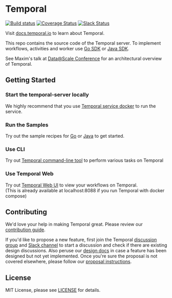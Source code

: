 # Temporal  
[![Build status](https://badge.buildkite.com/fc0e676d7bee1a159916af52ebdb541708d4b9f88b8a980f6b.svg)](https://buildkite.com/temporal/temporal-server)
[![Coverage Status](https://coveralls.io/repos/github/temporalio/temporal/badge.svg?branch=master)](https://coveralls.io/github/temporalio/temporal?branch=master)
[![Slack Status](https://img.shields.io/badge/slack-join_chat-white.svg?logo=slack&style=social)](https://join.slack.com/t/temporalio/shared_invite/zt-c1e99p8g-beF7~ZZW2HP6gGStXD8Nuw)

Visit [docs.temporal.io](https://docs.temporal.io) to learn about Temporal.

This repo contains the source code of the Temporal server. To implement workflows, activities and worker use [Go SDK](https://github.com/temporalio/temporal-go-client) or [Java SDK](https://github.com/temporalio/temporal-java-client).

See Maxim's talk at [Data@Scale Conference](https://atscaleconference.com/videos/cadence-microservice-architecture-beyond-requestreply) for an architectural overview of Temporal.

## Getting Started

### Start the temporal-server locally

We highly recommend that you use [Temporal service docker](docker/README.md) to run the service.

### Run the Samples

Try out the sample recipes for [Go](https://github.com/temporalio/temporal-go-samples) or [Java](https://github.com/temporalio/temporal-java-samples) to get started.

### Use CLI

Try out [Temporal command-line tool](tools/cli/README.md) to perform various tasks on Temporal

### Use Temporal Web

Try out [Temporal Web UI](https://github.com/temporalio/temporal-web) to view your workflows on Temporal.  
(This is already available at localhost:8088 if you run Temporal with docker compose)

## Contributing

We'd love your help in making Temporal great. Please review our [contribution guide](CONTRIBUTING.md).

If you'd like to propose a new feature, first join the Temporal [discussion group](https://groups.google.com/d/forum/cadence-discussion) and [Slack channel](https://join.slack.com/t/temporalio/shared_invite/zt-c1e99p8g-beF7~ZZW2HP6gGStXD8Nuw) to start a discussion and check if there are existing design discussions. Also peruse our [design docs](docs/design/index.md) in case a feature has been designed but not yet implemented. Once you're sure the proposal is not covered elsewhere, please follow our [proposal instructions](PROPOSALS.md).

## License

MIT License, please see [LICENSE](https://github.com/temporalio/temporal/blob/master/LICENSE) for details.
